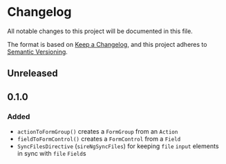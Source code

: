 # Changelog

All notable changes to this project will be documented in this file.

The format is based on [Keep a Changelog][kac], and this project adheres to
[Semantic Versioning][semver].

[kac]: https://keepachangelog.com/en/1.0.0
[semver]: https://semver.org/spec/v2.0.0.html

## Unreleased

## 0.1.0

### Added

- `actionToFormGroup()` creates a `FormGroup` from an `Action`
- `fieldToFormControl()` creates a `FormControl` from a `Field`
- `SyncFilesDirective` (`sireNgSyncFiles`) for keeping `file` `input` elements
  in sync with `file` `Field`s
